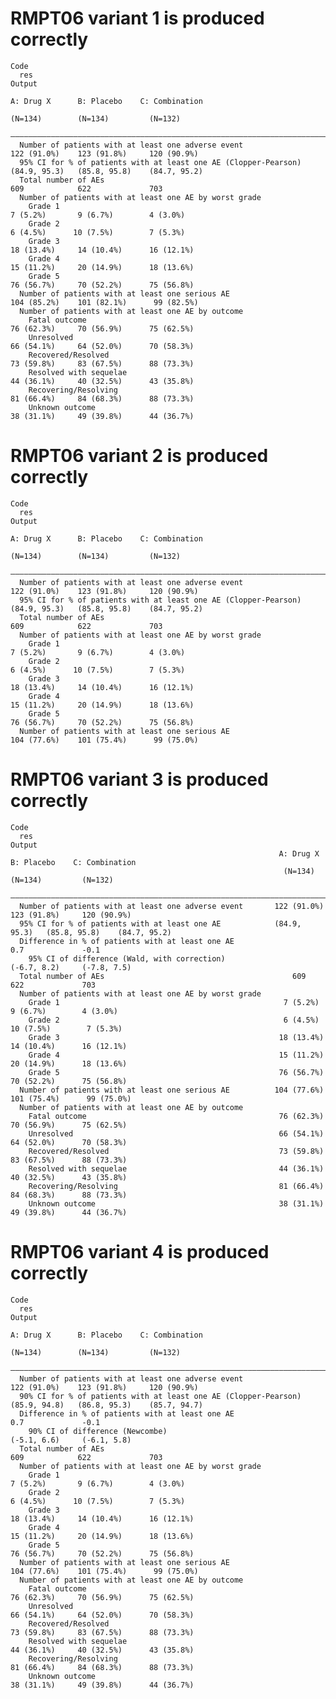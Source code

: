 # RMPT06 variant 1 is produced correctly

    Code
      res
    Output
                                                                         A: Drug X      B: Placebo    C: Combination
                                                                          (N=134)        (N=134)         (N=132)    
      ——————————————————————————————————————————————————————————————————————————————————————————————————————————————
      Number of patients with at least one adverse event                122 (91.0%)    123 (91.8%)     120 (90.9%)  
      95% CI for % of patients with at least one AE (Clopper-Pearson)   (84.9, 95.3)   (85.8, 95.8)    (84.7, 95.2) 
      Total number of AEs                                                   609            622             703      
      Number of patients with at least one AE by worst grade                                                        
        Grade 1                                                           7 (5.2%)       9 (6.7%)        4 (3.0%)   
        Grade 2                                                           6 (4.5%)      10 (7.5%)        7 (5.3%)   
        Grade 3                                                          18 (13.4%)     14 (10.4%)      16 (12.1%)  
        Grade 4                                                          15 (11.2%)     20 (14.9%)      18 (13.6%)  
        Grade 5                                                          76 (56.7%)     70 (52.2%)      75 (56.8%)  
      Number of patients with at least one serious AE                   104 (85.2%)    101 (82.1%)      99 (82.5%)  
      Number of patients with at least one AE by outcome                                                            
        Fatal outcome                                                    76 (62.3%)     70 (56.9%)      75 (62.5%)  
        Unresolved                                                       66 (54.1%)     64 (52.0%)      70 (58.3%)  
        Recovered/Resolved                                               73 (59.8%)     83 (67.5%)      88 (73.3%)  
        Resolved with sequelae                                           44 (36.1%)     40 (32.5%)      43 (35.8%)  
        Recovering/Resolving                                             81 (66.4%)     84 (68.3%)      88 (73.3%)  
        Unknown outcome                                                  38 (31.1%)     49 (39.8%)      44 (36.7%)  

# RMPT06 variant 2 is produced correctly

    Code
      res
    Output
                                                                         A: Drug X      B: Placebo    C: Combination
                                                                          (N=134)        (N=134)         (N=132)    
      ——————————————————————————————————————————————————————————————————————————————————————————————————————————————
      Number of patients with at least one adverse event                122 (91.0%)    123 (91.8%)     120 (90.9%)  
      95% CI for % of patients with at least one AE (Clopper-Pearson)   (84.9, 95.3)   (85.8, 95.8)    (84.7, 95.2) 
      Total number of AEs                                                   609            622             703      
      Number of patients with at least one AE by worst grade                                                        
        Grade 1                                                           7 (5.2%)       9 (6.7%)        4 (3.0%)   
        Grade 2                                                           6 (4.5%)      10 (7.5%)        7 (5.3%)   
        Grade 3                                                          18 (13.4%)     14 (10.4%)      16 (12.1%)  
        Grade 4                                                          15 (11.2%)     20 (14.9%)      18 (13.6%)  
        Grade 5                                                          76 (56.7%)     70 (52.2%)      75 (56.8%)  
      Number of patients with at least one serious AE                   104 (77.6%)    101 (75.4%)      99 (75.0%)  

# RMPT06 variant 3 is produced correctly

    Code
      res
    Output
                                                                A: Drug X      B: Placebo    C: Combination
                                                                 (N=134)        (N=134)         (N=132)    
      —————————————————————————————————————————————————————————————————————————————————————————————————————
      Number of patients with at least one adverse event       122 (91.0%)    123 (91.8%)     120 (90.9%)  
      95% CI for % of patients with at least one AE            (84.9, 95.3)   (85.8, 95.8)    (84.7, 95.2) 
      Difference in % of patients with at least one AE                            0.7             -0.1     
        95% CI of difference (Wald, with correction)                          (-6.7, 8.2)     (-7.8, 7.5)  
      Total number of AEs                                          609            622             703      
      Number of patients with at least one AE by worst grade                                               
        Grade 1                                                  7 (5.2%)       9 (6.7%)        4 (3.0%)   
        Grade 2                                                  6 (4.5%)      10 (7.5%)        7 (5.3%)   
        Grade 3                                                 18 (13.4%)     14 (10.4%)      16 (12.1%)  
        Grade 4                                                 15 (11.2%)     20 (14.9%)      18 (13.6%)  
        Grade 5                                                 76 (56.7%)     70 (52.2%)      75 (56.8%)  
      Number of patients with at least one serious AE          104 (77.6%)    101 (75.4%)      99 (75.0%)  
      Number of patients with at least one AE by outcome                                                   
        Fatal outcome                                           76 (62.3%)     70 (56.9%)      75 (62.5%)  
        Unresolved                                              66 (54.1%)     64 (52.0%)      70 (58.3%)  
        Recovered/Resolved                                      73 (59.8%)     83 (67.5%)      88 (73.3%)  
        Resolved with sequelae                                  44 (36.1%)     40 (32.5%)      43 (35.8%)  
        Recovering/Resolving                                    81 (66.4%)     84 (68.3%)      88 (73.3%)  
        Unknown outcome                                         38 (31.1%)     49 (39.8%)      44 (36.7%)  

# RMPT06 variant 4 is produced correctly

    Code
      res
    Output
                                                                         A: Drug X      B: Placebo    C: Combination
                                                                          (N=134)        (N=134)         (N=132)    
      ——————————————————————————————————————————————————————————————————————————————————————————————————————————————
      Number of patients with at least one adverse event                122 (91.0%)    123 (91.8%)     120 (90.9%)  
      90% CI for % of patients with at least one AE (Clopper-Pearson)   (85.9, 94.8)   (86.8, 95.3)    (85.7, 94.7) 
      Difference in % of patients with at least one AE                                     0.7             -0.1     
        90% CI of difference (Newcombe)                                                (-5.1, 6.6)     (-6.1, 5.8)  
      Total number of AEs                                                   609            622             703      
      Number of patients with at least one AE by worst grade                                                        
        Grade 1                                                           7 (5.2%)       9 (6.7%)        4 (3.0%)   
        Grade 2                                                           6 (4.5%)      10 (7.5%)        7 (5.3%)   
        Grade 3                                                          18 (13.4%)     14 (10.4%)      16 (12.1%)  
        Grade 4                                                          15 (11.2%)     20 (14.9%)      18 (13.6%)  
        Grade 5                                                          76 (56.7%)     70 (52.2%)      75 (56.8%)  
      Number of patients with at least one serious AE                   104 (77.6%)    101 (75.4%)      99 (75.0%)  
      Number of patients with at least one AE by outcome                                                            
        Fatal outcome                                                    76 (62.3%)     70 (56.9%)      75 (62.5%)  
        Unresolved                                                       66 (54.1%)     64 (52.0%)      70 (58.3%)  
        Recovered/Resolved                                               73 (59.8%)     83 (67.5%)      88 (73.3%)  
        Resolved with sequelae                                           44 (36.1%)     40 (32.5%)      43 (35.8%)  
        Recovering/Resolving                                             81 (66.4%)     84 (68.3%)      88 (73.3%)  
        Unknown outcome                                                  38 (31.1%)     49 (39.8%)      44 (36.7%)  

